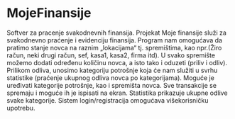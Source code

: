 # MojeFinansije
Softver za pracenje svakodnevnih finansija.
Projekat Moje finansije služi za svakodnevno praćenje i evidenciju finansija. Program nam omogućava da pratimo stanje novca na raznim „lokacijama“ tj. spremištima, kao npr.(Žiro račun, neki drugi račun, sef, kasa1, kasa2, firma itd).
U svako spremište možemo dodati određenu količinu novca, a isto tako i oduzeti (priliv i odliv). Prilikom odliva, unosimo kategoriju potrošnje koja će nam služiti u svrhu statistike (praćenje ukupnog odliva novca po kategorijama).
Moguće je uređivati kategorije potrošnje, kao i spremišta novca. Sve transakcije se spremaju i moguće ih je ispisati na ekran. Statistika prikazuje ukupne odlive svake kategorije.
Sistem login/registracija omogućava višekorisničku upotrebu.
